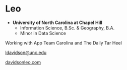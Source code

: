 # Leo

- **University of North Carolina at Chapel Hill**  
  - Information Science, B.Sc. & Geography, B.A.
  - Minor in Data Science

Working with App Team Carolina and The Daily Tar Heel

ldavidson@unc.edu

[davidsonleo.com](https://davidsonleo.com)
